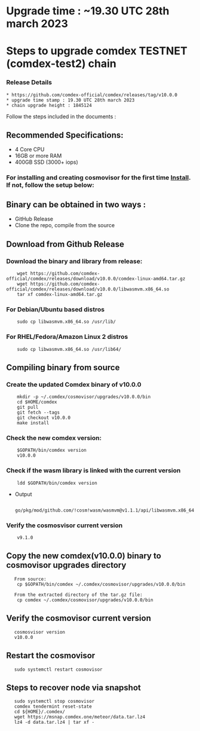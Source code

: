 # Upgrade time : ~19.30 UTC 28th march 2023

# Steps to upgrade comdex TESTNET (comdex-test2) chain

### Release Details
    * https://github.com/comdex-official/comdex/releases/tag/v10.0.0
    * upgrade time stamp : 19.30 UTC 28th march 2023
    * chain upgrade height : 1845124

Follow the steps included in the documents :

## Recommended Specifications:
   * 4 Core CPU
   * 16GB or more RAM
   * 400GB SSD (3000+ iops)

### For installing and creating cosmovisor for the first time [Install](https://github.com/comdex-official/networks/blob/main/testnet/cosmovisor-setup.md). If not, follow the setup below:

## Binary can be obtained in two ways :
   * GitHub Release 
   * Clone the repo, compile from the source

## Download from Github Release

### Download the binary and library from release:

```shell
    wget https://github.com/comdex-official/comdex/releases/download/v10.0.0/comdex-linux-amd64.tar.gz
    wget https://github.com/comdex-official/comdex/releases/download/v10.0.0/libwasmvm.x86_64.so
    tar xf comdex-linux-amd64.tar.gz
```

### For Debian/Ubuntu based distros
```shell
    sudo cp libwasmvm.x86_64.so /usr/lib/
```

### For RHEL/Fedora/Amazon Linux 2 distros
```shell
    sudo cp libwasmvm.x86_64.so /usr/lib64/
```

## Compiling binary from source

### Create the updated Comdex binary of v10.0.0

```shell
    mkdir -p ~/.comdex/cosmovisor/upgrades/v10.0.0/bin
    cd $HOME/comdex
    git pull
    git fetch --tags
    git checkout v10.0.0
    make install
```

### Check the new comdex version:

```shell
    $GOPATH/bin/comdex version
    v10.0.0
```

### Check if the wasm library is linked with the current version 

```shell
    ldd $GOPATH/bin/comdex version
```

 - Output
   ```shell
      go/pkg/mod/github.com/!cosm!wasm/wasmvm@v1.1.1/api/libwasmvm.x86_64.so
   ```


### Verify the cosmosvisor current version

```shell
    v9.1.0
```

## Copy the new comdex(v10.0.0) binary to cosmovisor upgrades directory

```shell 
   From source:
    cp $GOPATH/bin/comdex ~/.comdex/cosmovisor/upgrades/v10.0.0/bin
    
   From the extracted directory of the tar.gz file:
    cp comdex ~/.comdex/cosmovisor/upgrades/v10.0.0/bin
```

## Verify the cosmovisor current version

```shell
   cosmosvisor version
   v10.0.0
```

## Restart the cosmovisor

```shell
   sudo systemctl restart cosmovisor
```

## Steps to recover node via snapshot

```shell
   sudo systemctl stop cosmovisor
   comdex tendermint reset-state
   cd ${HOME}/.comdex/
   wget https://msnap.comdex.one/meteor/data.tar.lz4
   lz4 -d data.tar.lz4 | tar xf -
```
